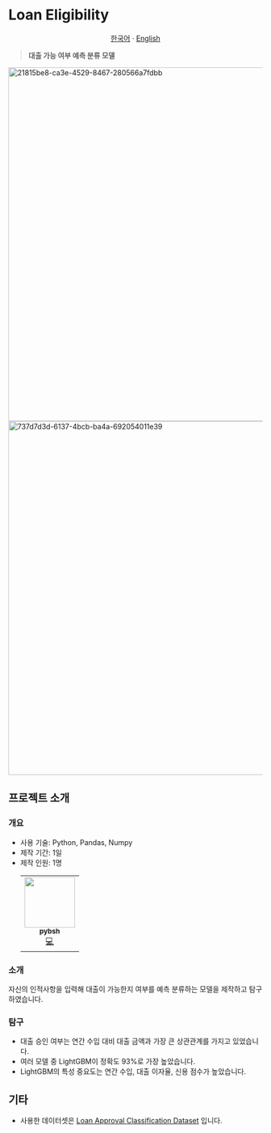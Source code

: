 # Loan Eligibility

<p align="center"><a href="https://github.com/pybsh/loan-eligibility/blob/main/README.md">한국어</a> · <a href="https://github.com/pybsh/loan-eligibility/blob/main/README.en_US.md">English</a></p>

> <b>대출 가능 여부 예측 분류 모델</b>

<img width="700" alt="21815be8-ca3e-4529-8467-280566a7fdbb" src="https://github.com/user-attachments/assets/60040a1f-a11e-44bd-861f-3d3bd5c0adb4" />
<img width="700" alt="737d7d3d-6137-4bcb-ba4a-692054011e39" src="https://github.com/user-attachments/assets/adbbc3b3-ec2f-4004-bfc2-57cdae2cac2a" />


## 프로젝트 소개

### 개요
- 사용 기술: Python, Pandas, Numpy
- 제작 기간: 1일
- 제작 인원: 1명
    <table>
        <tr>
        <td align="center">
            <a href="https://github.com/pybsh">
            <img src="https://avatars.githubusercontent.com/u/59782214?v=4?s=100" width="100px;" alt=""/><br /><sub><b>pybsh</b></sub></a><br />
            <a href="#" title="코드 작성">💻</a>
        </td>
        </tr>
    </table>

### 소개
자신의 인적사항을 입력해 대출이 가능한지 여부를 예측 분류하는 모델을 제작하고 탐구하였습니다.

### 탐구
- 대출 승인 여부는 연간 수입 대비 대출 금액과 가장 큰 상관관계를 가지고 있었습니다.
- 여러 모델 중 LightGBM이 정확도 93%로 가장 높았습니다.
- LightGBM의 특성 중요도는 연간 수입, 대출 이자율, 신용 점수가 높았습니다.

## 기타
- 사용한 데이터셋은 [Loan Approval Classification Dataset](https://www.kaggle.com/datasets/taweilo/loan-approval-classification-data) 입니다.
